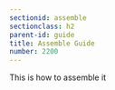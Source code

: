 ```yaml
---
sectionid: assemble
sectionclass: h2
parent-id: guide
title: Assemble Guide
number: 2200
---
```

This is how to assemble it
